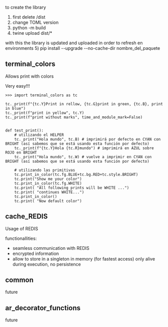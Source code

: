 
to create the library
1) first delete /dist
2) change TOML version
3) python -m build
4) twine upload dist/*

with this the library is updated and uploaded
in order to refresh en environments
5) pip install --upgrade --no-cache-dir nombre_del_paquete



terminal_colors
---------------

Allows print with colors

Very easy!!!

    >>> import terminal_colors as tc

    tc._print(f"{tc.Y}Print in rellow, {tc.G}print in green, {tc.B}, print in blue")
    tc._print(f"print in yellow", tc.Y)
    tc._print(f"print without marks", time_and_module_mark=False)


    def test_print():
        # utilizando el HELPER
        tc._print("Hola mundo", tc.B) # imprimirá por defecto en CYAN con BRIGHT (así sabemos que se está usando esta función por defecto)
        tc._print(f"{tc.Y}Hola {tc.R}mundo") # imprimirá en AZUL sobre ROJO en BRIGHT
        tc._print("Hola mundo", tc.W) # vuelve a imprimir en CYAN con BRIGHT (así sabemos que se está usando esta función por defecto)
        
        # utilizando las primitivas
        tc.print_in_color(tc.fg.BLUE+tc.bg.RED+tc.style.BRIGHT)
        tc.print("Show me your color")    
        tc.print_in_color(tc.fg.WHITE)    
        tc.print( "All following prints will be WHITE ...")
        tc.print( "continues WHITE...")
        tc.print_in_color()    
        tc.print( "Now default color")

cache_REDIS
-----------

Usage of REDIS

functionallities:
- seamless communication with REDIS
- encrypted information
- allow to store in a singleton in memory (for fastest access) only alive during execution, no persistence


common
------

future


ar_decorator_functions
----------------------

future
